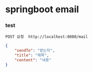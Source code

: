 # springboot email

### test

`POST 요청 
http://localhost:8080/mail`


```JSON
{
    "sendTo": "받는자",
    "title": "제목",
    "content": "내용"
}
```